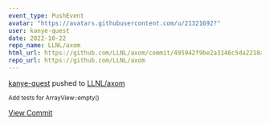 ```yaml
---
event_type: PushEvent
avatar: "https://avatars.githubusercontent.com/u/21321692?"
user: kanye-quest
date: 2022-10-22
repo_name: LLNL/axom
html_url: https://github.com/LLNL/axom/commit/495942f9be2a3146c5da2218a6403fe92ef0bdac
repo_url: https://github.com/LLNL/axom
---
```


<a href='https://github.com/kanye-quest' target='_blank'>kanye-quest</a> pushed to <a href='https://github.com/LLNL/axom' target='_blank'>LLNL/axom</a>

<small>Add tests for ArrayView::empty()</small>

<a href='https://github.com/LLNL/axom/commit/495942f9be2a3146c5da2218a6403fe92ef0bdac' target='_blank'>View Commit</a>